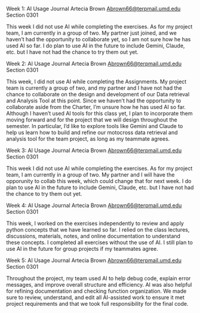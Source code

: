 Week 1:
AI Usage Journal
Artecia Brown
Abrown66@terpmail.umd.edu
Section 0301

This week I did not use AI while completing the exercises. As for my project team, I am currently in a group of two. 
My partner just joined, and we haven’t had the opportunity to collaborate yet, so I am not sure how he has used AI so far.
I do plan to use AI in the future to include Gemini, Claude, etc. but I have not had the chance to try them out yet.

Week 2:
AI Usage Journal 
Artecia Brown
Abrown66@terpmail.umd.edu
Section 0301

This week, I did not use AI while completing the Assignments. My project team is currently a group of two, and my partner and I have not had the chance to collaborate on the design and development of our Data retrieval and Analysis Tool at this point. Since we haven’t had the opportunity to collaborate aside from the Charter, I’m unsure how he has used AI so far. Although I haven’t used AI tools for this class yet, I plan to incorporate them moving forward and for the project that we will design throughout the semester. In particular, I’d like to explore tools like Gemini and Claude to help us learn how to build and refine our motocross data retrieval and analysis tool for the team project, as long as my teammate agrees.

Week 3:
AI Usage Journal
Artecia Brown
Abrown66@terpmail.umd.edu
Section 0301

This week I did not use AI while completing the exercises. As for my project team, I am currently in a group of two. 
My partner and I will have the opporunity to collab this week, which could change that for next week.
I do plan to use AI in the future to include Gemini, Claude, etc. but I have not had the chance to try them out yet.

Week 4:
AI Usage Journal
Artecia Brown
Abrown66@terpmail.umd.edu
Section 0301

This week, I worked on the exercises independently to review and apply python concepts that we have learned so far. I relied on the class lectures, discussions, materials, notes, and online documentation to understand these concepts. I completed all exercises without the use of AI. I still plan to use AI in the future for group projects if my teammates agree.

Week 5:
AI Usage Journal
Artecia Brown
Abrown66@terpmail.umd.edu
Section 0301

Throughout the project, my team used AI to help debug code, explain error messages, and improve overall structure and efficiency. AI was also helpful for refining documentation and checking function organization. We made sure to review, understand, and edit all AI-assisted work to ensure it met project requirements and that we took full responsibility for the final code.
